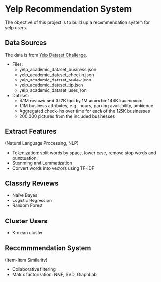 # Yelp Recommendation System
The objective of this project is to build up a recommendation system for yelp users.
## Data Sources
The data is from [Yelp Dataset Challenge](https://www.yelp.com/dataset/challenge).
- Files:
  - yelp_academic_dataset_business.json
  - yelp_academic_dataset_checkin.json
  - yelp_academic_dataset_review.json
  - yelp_academic_dataset_tip.json
  - yelp_academic_dataset_user.json
- Dataset:
  - 4.1M reviews and 947K tips by 1M users for 144K businesses
  - 1.1M business attributes, e.g., hours, parking availability, ambience.
  - Aggregated check-ins over time for each of the 125K businesses
  - 200,000 pictures from the included businesses
## Extract Features
(Natural Language Processing, NLP)
  
- Tokenization: split words by space, lower case, remove stop words and punctuation.
- Stemming and Lemmatization
- Convert words into vectors using TF-IDF
## Classify Reviews
- Naïve Bayes
- Logistic Regression
- Random Forest 
## Cluster Users
- K-mean cluster
## Recommmendation System
(Item-Item Similarity)
  
- Collaborative filtering
- Matrix factorization: NMF, SVD, GraphLab
